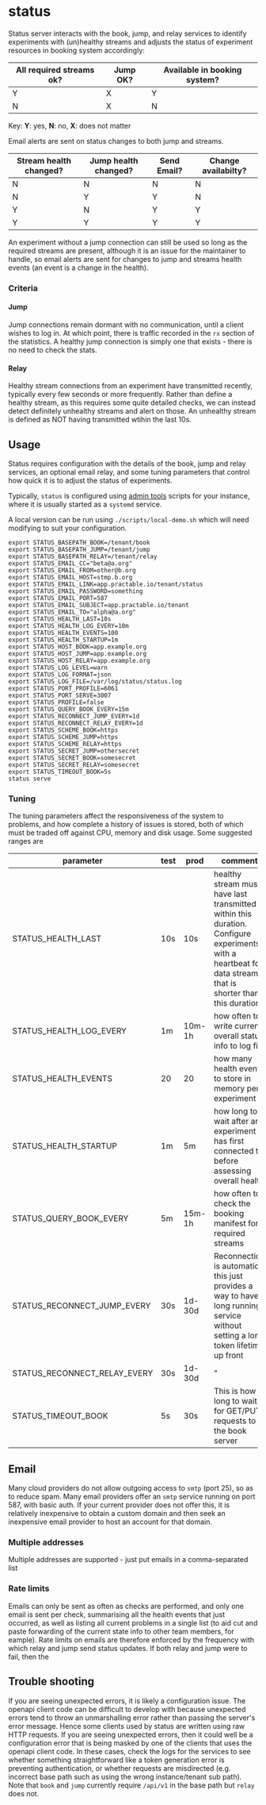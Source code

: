 # status
Status server interacts with the book, jump, and relay services to identify experiments with (un)healthy streams and adjusts the status of experiment resources in booking system accordingly:

| All required streams ok? | Jump OK? | Available in booking system? |
|---|---|---|
| Y | X | Y| 
| N | X | N|


Key: **Y**: yes, **N**: no, **X**: does not matter

Email alerts are sent on status changes to both jump and streams.

| Stream health changed? | Jump health changed? | Send Email? | Change availabilty? |
|---|---|---|---|
| N | N | N| N |
| N | Y | Y| N |
| Y | N | Y| Y |
| Y | Y | Y| Y |

An experiment without a jump connection can still be used so long as the required streams are present, although it is an issue for the maintainer to handle, so email alerts are sent for changes to jump and streams health events (an event is a change in the health).

### Criteria

#### Jump

Jump connections remain dormant with no communication, until a client wishes to log in. At which point, there is traffic recorded in the `rx` section of the statistics. A healthy jump connection is simply one that exists - there is no need to check the stats.

#### Relay

Healthy stream connections from an experiment have transmitted recently, typically every few seconds or more frequently. Rather than define a healthy stream, as this requires some quite detailed checks, we can instead detect definitely unhealthy streams and alert on those. An unhealthy stream is defined as NOT having transmitted wtihin the last 10s. 


## Usage

Status requires configuration with the details of the book, jump and relay services, an optional email relay, and some tuning parameters that control how quick it is to adjust the status of experiments.

Typically, `status` is configured using [admin tools](https://github.com/practable/admin-tools) scripts for your instance, where it is usually started as a `systemd` service. 

A local version can be run using `./scripts/local-demo.sh` which will need modifying to suit your configuration.

```
export STATUS_BASEPATH_BOOK=/tenant/book
export STATUS_BASEPATH_JUMP=/tenant/jump
export STATUS_BASEPATH_RELAY=/tenant/relay
export STATUS_EMAIL_CC="beta@a.org"
export STATUS_EMAIL_FROM=other@b.org
export STATUS_EMAIL_HOST=stmp.b.org
export STATUS_EMAIL_LINK=app.practable.io/tenant/status
export STATUS_EMAIL_PASSWORD=something
export STATUS_EMAIL_PORT=587
export STATUS_EMAIL_SUBJECT=app.practable.io/tenant
export STATUS_EMAIL_TO="alpha@a.org"
export STATUS_HEALTH_LAST=10s
export STATUS_HEALTH_LOG_EVERY=10m
export STATUS_HEALTH_EVENTS=100
export STATUS_HEALTH_STARTUP=1m
export STATUS_HOST_BOOK=app.example.org
export STATUS_HOST_JUMP=app.example.org
export STATUS_HOST_RELAY=app.example.org
export STATUS_LOG_LEVEL=warn
export STATUS_LOG_FORMAT=json
export STATUS_LOG_FILE=/var/log/status/status.log
export STATUS_PORT_PROFILE=6061
export STATUS_PORT_SERVE=3007
export STATUS_PROFILE=false
export STATUS_QUERY_BOOK_EVERY=15m
export STATUS_RECONNECT_JUMP_EVERY=1d
export STATUS_RECONNECT_RELAY_EVERY=1d
export STATUS_SCHEME_BOOK=https
export STATUS_SCHEME_JUMP=https
export STATUS_SCHEME_RELAY=https
export STATUS_SECRET_JUMP=othersecret
export STATUS_SECRET_BOOK=somesecret
export STATUS_SECRET_RELAY=somesecret
export STATUS_TIMEOUT_BOOK=5s
status serve
```

### Tuning

The tuning parameters affect the responsiveness of the system to problems, and how complete a history of issues is stored, both of which must be traded off against CPU, memory and disk usage. Some suggested ranges are 

| parameter | test | prod | comment |
|---|---|---|---|
|STATUS_HEALTH_LAST |10s | 10s | healthy stream must have last transmitted within this duration. Configure experiments with a heartbeat for data streams that is shorter than this duration. |
|STATUS_HEALTH_LOG_EVERY | 1m | 10m-1h | how often to write current overall status info to log file |
|STATUS_HEALTH_EVENTS | 20 | 20 | how many health events to store in memory per experiment 
|STATUS_HEALTH_STARTUP | 1m | 5m | how long to wait after an experiment has first connected to before assessing overall health | 
|STATUS_QUERY_BOOK_EVERY |5m | 15m-1h | how often to check the booking manifest for required streams |
|STATUS_RECONNECT_JUMP_EVERY | 30s | 1d-30d | Reconnection is automatic, this just provides a way to have a long running service without setting a long token lifetime up front |
|STATUS_RECONNECT_RELAY_EVERY |30s | 1d-30d | " |
|STATUS_TIMEOUT_BOOK |5s | 30s | This is how long to wait for GET/PUT requests to the book server |

## Email 

Many cloud providers do not allow outgoing access to `smtp` (port 25), so as to reduce spam. Many email providers offer an `smtp` service running on port 587, with basic auth. If your current provider does not offer this, it is relatively inexpensive to obtain a custom domain and then seek an inexpensive email provider to host an account for that domain.

### Multiple addresses
Multiple addresses are supported - just put emails in a comma-separated list

### Rate limits
Emails can only be sent as often as checks are performed, and only one email is sent per check, summarising all the health events that just occurred, as well as listing all current problems in a single list (to aid cut and paste forwarding of the current state info to other team members, for eample). Rate limits on emails are therefore enforced by the frequency with which relay and jump send status updates. If both relay and jump were to fail, then the 


## Trouble shooting 

If you are seeing unexpected errors, it is likely a configuration issue. The openapi client code can be difficult to develop with because unexpected errors tend to throw an unmarshalling error rather than passing the server's error message. Hence some clients used by status are written using raw HTTP requests. If you are seeing unexpected errors, then it could well be a configuration error that is being masked by one of the clients that uses the openapi client code. In these cases, check the logs for the services to see whether something straightforward like a token generation error is preventing authentication, or whether requests are misdirected (e.g. incorrect base path such as using the wrong instance/tenant sub path). Note that `book` and `jump` currently require `/api/v1` in the base path but `relay` does not.

